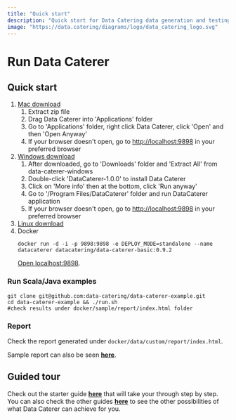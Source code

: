 ```yaml
---
title: "Quick start"
description: "Quick start for Data Catering data generation and testing tool that can automatically discover, generate and validate for files, databases, HTTP APIs and messaging systems."
image: "https://data.catering/diagrams/logo/data_catering_logo.svg"
---
```


# Run Data Caterer

## Quick start

1. [Mac download](https://nightly.link/data-catering/data-caterer/workflows/build/main/data-caterer-mac.zip)
    1. Extract zip file
    2. Drag Data Caterer into 'Applications' folder
    3. Go to 'Applications' folder, right click Data Caterer, click 'Open' and then 'Open Anyway'
    4. If your browser doesn't open, go to [http://localhost:9898](http://localhost:9898) in your preferred browser
2. [Windows download](https://nightly.link/data-catering/data-caterer/workflows/build/main/data-caterer-windows.zip)
    1. After downloaded, go to 'Downloads' folder and 'Extract All' from data-caterer-windows
    2. Double-click 'DataCaterer-1.0.0' to install Data Caterer
    3. Click on 'More info' then at the bottom, click 'Run anyway'
    4. Go to '/Program Files/DataCaterer' folder and run DataCaterer application
    5. If your browser doesn't open, go to [http://localhost:9898](http://localhost:9898) in your preferred browser
3. [Linux download](https://nightly.link/data-catering/data-caterer/workflows/build/main/data-caterer-linux.zip)
4. Docker
   ```shell
   docker run -d -i -p 9898:9898 -e DEPLOY_MODE=standalone --name datacaterer datacatering/data-caterer-basic:0.9.2
   ```
   [Open localhost:9898](http://localhost:9898).

### Run Scala/Java examples

```shell
git clone git@github.com:data-catering/data-caterer-example.git
cd data-caterer-example && ./run.sh
#check results under docker/sample/report/index.html folder
```

### Report

Check the report generated under `docker/data/custom/report/index.html`.

Sample report can also be seen [**here**](../sample/report/html/index.html).

## Guided tour

Check out the starter guide [**here**](../setup/guide/scenario/first-data-generation.md) that will take your through
step by step. You can also check the other guides [**here**](../setup/guide/index.md) to see the other possibilities of
what Data Caterer can achieve for you.
